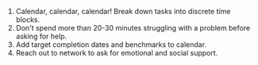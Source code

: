 1. Calendar, calendar, calendar! Break down tasks into discrete time blocks.
2. Don't spend more than 20-30 minutes struggling with a problem before asking for help.
3. Add target completion dates and benchmarks to calendar.
4. Reach out to network to ask for emotional and social support.

